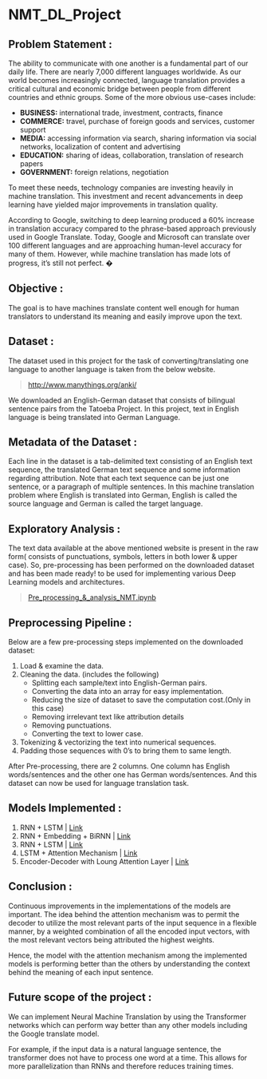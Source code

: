 # NMT_DL_Project

## Problem Statement :
The ability to communicate with one another is a fundamental part of our daily life. There are nearly
7,000 different languages worldwide. As our world becomes increasingly connected, language
translation provides a critical cultural and economic bridge between people from different countries
and ethnic groups. Some of the more obvious use-cases include:
* **BUSINESS:** international trade, investment, contracts, finance
* **COMMERCE:** travel, purchase of foreign goods and services, customer support
* **MEDIA:** accessing information via search, sharing information via social networks, localization of content and advertising
* **EDUCATION:** sharing of ideas, collaboration, translation of research papers
* **GOVERNMENT:** foreign relations, negotiation

To meet these needs, technology companies are investing heavily in machine translation. This
investment and recent advancements in deep learning have yielded major improvements in
translation quality.

According to Google, switching to deep learning produced a 60% increase in translation
accuracy compared to the phrase-based approach previously used in Google Translate. Today,
Google and Microsoft can translate over 100 different languages and are approaching human-level
accuracy for many of them.
However, while machine translation has made lots of progress, it’s still not perfect. �

## Objective :
The goal is to have machines translate content well enough for human translators to understand its meaning and easily improve upon the text.

## Dataset :

The dataset used in this project for the task of converting/translating one language to another
language is taken from the below website.
> http://www.manythings.org/anki/

We downloaded an English-German dataset that consists of bilingual sentence pairs from the Tatoeba Project. In this project, text in English language is being translated into German Language.

## Metadata of the Dataset :

Each line in the dataset is a tab-delimited text consisting of an English text sequence, the translated German text sequence and some information regarding attribution. Note that each text sequence can be just one sentence, or a paragraph of multiple sentences. In this machine translation problem where English is translated into German, English is called the source language and German is called the target language.

## Exploratory Analysis :

The text data available at the above mentioned website is present in the raw form( consists of
punctuations, symbols, letters in both lower & upper case). So, pre-processing has been performed on the downloaded dataset and has been made ready! to be used for implementing various Deep Learning models and architectures.

> [Pre_processing_&_analysis_NMT.ipynb](https://github.com/manoj24vvr/Neural-Machine-Translation/blob/main/Pre_processing_%26_analysis_NMT.ipynb)

## Preprocessing Pipeline :
Below are a few pre-processing steps implemented on the downloaded dataset:
1. Load & examine the data.
2. Cleaning the data. (includes the following)
   * Splitting each sample/text into English-German pairs.
   * Converting the data into an array for easy implementation.
   * Reducing the size of dataset to save the computation cost.(Only in this case)
   * Removing irrelevant text like attribution details
   * Removing punctuations.
   * Converting the text to lower case.
3. Tokenizing & vectorizing the text into numerical sequences.
4. Padding those sequences with 0’s to bring them to same length.

After Pre-processing, there are 2 columns. One column has English words/sentences and the other one has German words/sentences. And this dataset can now be used for language translation task.

## Models Implemented :
1) RNN + LSTM | [Link](https://github.com/manoj24vvr/Neural-Machine-Translation/blob/main/DL%20Models/Model1_RNN%2BLSTM_NMT.ipynb)
2) RNN + Embedding + BiRNN | [Link](https://github.com/manoj24vvr/Neural-Machine-Translation/blob/main/DL%20Models/Model2_RNN%2BEmbedding%2BBiRNN.pynb)
3) RNN + LSTM | [Link](https://github.com/manoj24vvr/Neural-Machine-Translation/blob/main/DL%20Models/Model3_RNN%2BLSTM.ipynb)
4) LSTM + Attention Mechanism | [Link](https://github.com/manoj24vvr/Neural-Machine-Translation/blob/main/DL%20Models/Model4-LSTM%20%2B%20AttentionMechanism.ipynb)
5) Encoder-Decoder with Loung Attention Layer | [Link](https://github.com/manoj24vvr/Neural-Machine-Translation/blob/main/DL%20Models/Model5_Encoder-Decoder-tf2.ipynb)

## Conclusion :

Continuous improvements in the implementations of the models are important. The idea behind the attention mechanism was to permit the decoder to utilize the most relevant parts of the input sequence in a flexible manner, by a weighted combination of all the encoded input vectors, with the most relevant vectors being attributed the highest weights. 

Hence, the model with the attention mechanism among the implemented models is performing better than the others by understanding the context behind the meaning of each input sentence.

## Future scope of the project :
We can implement Neural Machine Translation by using the Transformer networks which can perform way better than any other models including the Google translate model.

For example, if the input data is a natural language sentence, the transformer does not have to process one word at a time. This allows for more parallelization than RNNs and therefore reduces training times.
